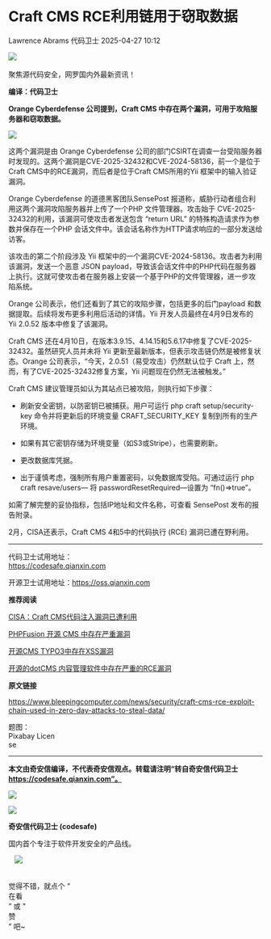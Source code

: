 #  Craft CMS RCE利用链用于窃取数据   
Lawrence Abrams  代码卫士   2025-04-27 10:12  
  
![](https://mmbiz.qpic.cn/mmbiz_gif/Az5ZsrEic9ot90z9etZLlU7OTaPOdibteeibJMMmbwc29aJlDOmUicibIRoLdcuEQjtHQ2qjVtZBt0M5eVbYoQzlHiaw/640?wx_fmt=gif "")  
    
聚焦源代码安全，网罗国内外最新资讯！  
  
**编译：代码卫士**  
  
**Orange Cyberdefense 公司提到，Craft CMS 中存在两个漏洞，可用于攻陷服务器和窃取数据。**  
  
  
![](https://mmbiz.qpic.cn/mmbiz_png/oBANLWYScMTpOt1icw0pRNL9tiaHgGmwcSnusl6tVwwbgeKicqKoNdwfeweDHfuOibODsX207pwMhsH2p6iaGpArZeQ/640?wx_fmt=png&from=appmsg "")  
  
  
这两个漏洞是由 Orange Cyberdefense 公司的部门CSIRT在调查一台受陷服务器时发现的。这两个漏洞是CVE-2025-32432和CVE-2024-58136，前一个是位于Craft CMS中的RCE漏洞，而后者是位于Craft CMS所用的Yii 框架中的输入验证漏洞。  
  
Orange Cyberdefense 的道德黑客团队SensePost 报道称，威胁行动者组合利用这两个漏洞攻陷服务器并上传了一个PHP 文件管理器。攻击始于 CVE-2025-32432的利用，该漏洞可使攻击者发送包含 “return URL” 的特殊构造请求作为参数并保存在一个PHP 会话文件中。该会话名称作为HTTP请求响应的一部分发送给访客。  
  
该攻击的第二个阶段涉及 Yii 框架中的一个漏洞CVE-2024-58136。攻击者为利用该漏洞，发送一个恶意 JSON payload，导致该会话文件中的PHP代码在服务器上执行。这就可使攻击者在服务器上安装一个基于PHP的文件管理器，进一步攻陷系统。  
  
Orange 公司表示，他们还看到了其它的攻陷步骤，包括更多的后门payload 和数据提取。后续将发布更多利用后活动的详情。Yii 开发人员最终在4月9日发布的 Yii 2.0.52 版本中修复了该漏洞。  
  
Craft CMS 还在4月10日，在版本3.9.15、4.14.15和5.6.17中修复了CVE-2025-32432。虽然研究人员并未将 Yii 更新至最新版本，但表示攻击链仍然是被修复状态。Orange 公司表示，“今天，2.0.51（易受攻击）仍然默认位于 Craft 上，然而，有了CVE-2025-32432修复方案，Yii 问题现在仍然无法被触发。”  
  
Craft CMS 建议管理员如认为其站点已被攻陷，则执行如下步骤：  
  
- 刷新安全密钥，以防密钥已被捕获。用户可运行 php craft setup/security-key 命令并将更新后的环境变量 CRAFT_SECURITY_KEY 复制到所有的生产环境。  
  
- 如果有其它密钥存储为环境变量（如S3或Stripe），也需要刷新。  
  
- 更改数据库凭据。  
  
- 出于谨慎考虑，强制所有用户重置密码，以免数据库受陷。可通过运行 php craft resave/users— 将 passwordResetRequired—设置为 “fn()=>true”。  
  
  
  
如需了解完整的妥协指标，包括IP地址和文件名称，可查看 SensePost 发布的报告附录。  
  
2月，CISA还表示，Craft CMS 4和5中的代码执行 (RCE) 漏洞已遭在野利用。  
  
  
****  
代码卫士试用地址：  
https://codesafe.qianxin.com  
  
开源卫士试用地址：https://oss.qianxin.com  
  
  
  
  
  
  
  
  
  
  
  
  
  
**推荐阅读**  
  
[CISA：Craft CMS代码注入漏洞已遭利用](https://mp.weixin.qq.com/s?__biz=MzI2NTg4OTc5Nw==&mid=2247522334&idx=3&sn=f5c15f723d85e58e935d673891c323e3&scene=21#wechat_redirect)  
  
  
[PHPFusion 开源 CMS 中存在严重漏洞](https://mp.weixin.qq.com/s?__biz=MzI2NTg4OTc5Nw==&mid=2247517570&idx=2&sn=7f19eccf19674dfcdf5f6515082f6989&scene=21#wechat_redirect)  
  
  
[开源CMS TYPO3中存在XSS漏洞](https://mp.weixin.qq.com/s?__biz=MzI2NTg4OTc5Nw==&mid=2247513988&idx=2&sn=d8e2aa2199ecfa383521908c1073c29b&scene=21#wechat_redirect)  
  
  
[开源的dotCMS 内容管理软件中存在严重的RCE漏洞](https://mp.weixin.qq.com/s?__biz=MzI2NTg4OTc5Nw==&mid=2247511649&idx=2&sn=b8446991d9e5831092d721d0b28041e9&scene=21#wechat_redirect)  
  
  
  
  
  
**原文链接**  
  
https://www.bleepingcomputer.com/news/security/craft-cms-rce-exploit-chain-used-in-zero-day-attacks-to-steal-data/  
  
  
  
题图：  
Pixabay Licen  
se  
  
****  
**本文由奇安信编译，不代表奇安信观点。转载请注明“转自奇安信代码卫士 https://codesafe.qianxin.com”。**  
  
  
  
  
![](https://mmbiz.qpic.cn/mmbiz_jpg/oBANLWYScMSf7nNLWrJL6dkJp7RB8Kl4zxU9ibnQjuvo4VoZ5ic9Q91K3WshWzqEybcroVEOQpgYfx1uYgwJhlFQ/640?wx_fmt=jpeg "")  
  
![](https://mmbiz.qpic.cn/mmbiz_jpg/oBANLWYScMSN5sfviaCuvYQccJZlrr64sRlvcbdWjDic9mPQ8mBBFDCKP6VibiaNE1kDVuoIOiaIVRoTjSsSftGC8gw/640?wx_fmt=jpeg "")  
  
**奇安信代码卫士 (codesafe)**  
  
国内首个专注于软件开发安全的产品线。  
  
   ![](https://mmbiz.qpic.cn/mmbiz_gif/oBANLWYScMQ5iciaeKS21icDIWSVd0M9zEhicFK0rbCJOrgpc09iaH6nvqvsIdckDfxH2K4tu9CvPJgSf7XhGHJwVyQ/640?wx_fmt=gif "")  
  
   
觉得不错，就点个 “  
在看  
” 或 "  
赞  
” 吧~  
  
